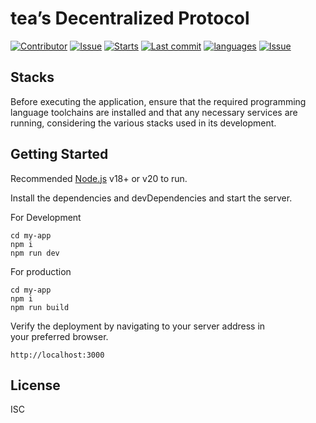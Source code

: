 <h1 class="code-line" data-line-start=0 data-line-end=1 ><a id="teas_Decentralized_Protocol_0"></a>tea’s Decentralized Protocol</h1>
<p class="has-line-data" data-line-start="2" data-line-end="3"><a href="https://img.shields.io/github/contributors/brilliantkid87/tea-testnet?style=flat-squ"><img src="https://img.shields.io/github/contributors/brilliantkid87/testnettea?style=flat-squ" alt="Contributor"></a> <a href="https://img.shields.io/github/issues/brilliantkid87/tea-testnet?style=flat-square"><img src="https://img.shields.io/github/issues/brilliantkid87/tea-testnet?style=flat-square" alt="Issue"></a> <a href="https://img.shields.io/github/stars/brilliantkid87/tea-testnet?style=flat-square"><img src="https://img.shields.io/github/stars/brilliantkid87/tea-testnet?style=flat-square" alt="Starts"></a> <a href="https://img.shields.io/github/last-commit/brilliantkid87/tea-testnet?style=flat-square"><img src="https://img.shields.io/github/last-commit/brilliantkid87/tea-testnet?style=flat-square" alt="Last commit"></a> <a href="https://img.shields.io/github/languages/code-size/brilliantkid87/tea-testnet?style=flat-square"><img src="https://img.shields.io/github/languages/code-size/brilliantkid87/tea-testnet?style=flat-square" alt="languages"></a> <a href="https://img.shields.io/github/license/brilliantkid87/tea-testnet?style=flat-square"><img src="https://img.shields.io/github/license/brilliantkid87/tea-testnet?style=flat-square" alt="Issue"></a></p>
<h2 class="code-line" data-line-start=4 data-line-end=5 ><a id="Stacks_4"></a>Stacks</h2>
<p class="has-line-data" data-line-start="6" data-line-end="7">Before executing the application, ensure that the required programming language toolchains are installed and that any necessary services are running, considering the various stacks used in its development.</p>
<h2 class="code-line" data-line-start=8 data-line-end=9 ><a id="Getting_Started_8"></a>Getting Started</h2>
<p class="has-line-data" data-line-start="10" data-line-end="11">Recommended <a href="https://nodejs.org/">Node.js</a> v18+ or v20 to run.</p>
<p class="has-line-data" data-line-start="12" data-line-end="13">Install the dependencies and devDependencies and start the server.</p>
<p class="has-line-data" data-line-start="14" data-line-end="15">For Development</p>
<pre><code class="has-line-data" data-line-start="16" data-line-end="20" class="language-sh"><span class="hljs-built_in">cd</span> my-app
npm i
npm run dev
</code></pre>
<p class="has-line-data" data-line-start="21" data-line-end="22">For production</p>
<pre><code class="has-line-data" data-line-start="24" data-line-end="28" class="language-sh"><span class="hljs-built_in">cd</span> my-app
npm i
npm run build
</code></pre>
<p class="has-line-data" data-line-start="29" data-line-end="31">Verify the deployment by navigating to your server address in<br>
your preferred browser.</p>
<pre><code class="has-line-data" data-line-start="33" data-line-end="35" class="language-sh">http://localhost:<span class="hljs-number">3000</span>
</code></pre>
<h2 class="code-line" data-line-start=36 data-line-end=37 ><a id="License_36"></a>License</h2>
<p class="has-line-data" data-line-start="38" data-line-end="39">ISC</p>
